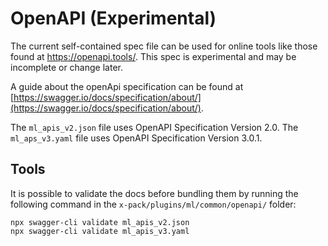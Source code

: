 # OpenAPI (Experimental)

The current self-contained spec file can be used for online tools like those found at https://openapi.tools/. This spec is experimental and may be incomplete or change later.

A guide about the openApi specification can be found at [https://swagger.io/docs/specification/about/](https://swagger.io/docs/specification/about/).

The `ml_apis_v2.json` file uses OpenAPI Specification Version 2.0.
The `ml_aps_v3.yaml` file uses OpenAPI Specification Version 3.0.1.

 ## Tools

It is possible to validate the docs before bundling them by running the following command in the `x-pack/plugins/ml/common/openapi/` folder:

```
npx swagger-cli validate ml_apis_v2.json
npx swagger-cli validate ml_apis_v3.yaml
```
